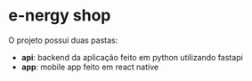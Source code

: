 # e-nergy shop

O projeto possui duas pastas:

- __api__: backend da aplicação feito em python utilizando fastapi
- __app__: mobile app feito em react native
